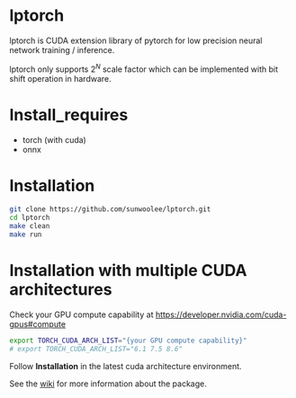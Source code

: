 # lptorch
lptorch is CUDA extension library of pytorch for low precision neural network training / inference.

lptorch only supports $2^N$ scale factor which can be implemented with bit shift operation in hardware.

# Install_requires
* torch (with cuda)
* onnx

# Installation
```bash
git clone https://github.com/sunwoolee/lptorch.git
cd lptorch
make clean
make run
```

# Installation with multiple CUDA architectures
Check your GPU compute capability at https://developer.nvidia.com/cuda-gpus#compute  
```bash
export TORCH_CUDA_ARCH_LIST="{your GPU compute capability}"
# export TORCH_CUDA_ARCH_LIST="6.1 7.5 8.6"
```
Follow **Installation** in the latest cuda architecture environment.  

See the [wiki](https://github.com/sunwoolee/lptorch/wiki) for more information about the package.
